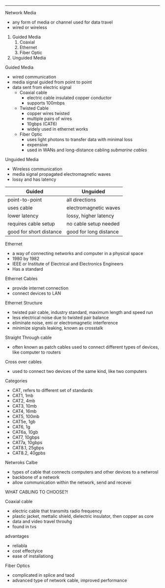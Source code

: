 
---

Network Media
- any form of media or channel used for data travel
- wired or wireless

1. Guided Media
	1. Coaxial
	2. Ethernet
	3. Fiber Optic
2. Unguided Media

Guided Media
- wired communication
- media signal guided from point to point
- data sent from electric signal
	- Coaxial cable
		- electric cable insulated copper conductor
		- supports 100mbps
	- Twisted Cable
		- copper wires twisted
		- multiple pairs of wires
		- 10gbps (CAT6)
		- widely used in ethernet works
	- Fiber Optic
		- uses light photons to transfer data with minimal loss
		- expensive
		- used in WANs and long-distance cabling *submarine cables*

Unguided Media
- Wireless communication
- media signal propagated electromagnetic waves
- lossy and has latency


| Guided                  | Unguided               |
| ----------------------- | ---------------------- |
| point-to-point          | all directions         |
| uses cable              | electromagnetic waves  |
| lower latency           | lossy, higher latency  |
| requires cable setup    | no cable setup needed  |
| good for short distance | good for long distance |

Ethernet
- a way of connecting networks and computer in a physical space
- 1980 by 1982
- IEEE or Institute of Electrical and Electronics Engineers
- Has a standard

Ethernet Cables
- provide internet connection
- connect devices to LAN

Ethernet Structure
- twisted pair cable, industry standard, maximum length and speed run
- less electrical noise due to twisted pair balance
- eliminate noise, emi or electromagnetic interference
- minimize signals leaking, known as crosstalk

Straight Through cable
- often known as patch cables used to connect different types of devices, like computer to routers

Cross over cables
- used to connect two devices of the same kind, like two computers

Categories
- CAT, refers to different set of standards
- CAT1, 1mb
- CAT2, 4mb
- CAT3, 10mb
- CAT4, 16mb
- CAT5, 100mb
- CAT5e, 1gb
- CAT6, 1g
- CAT6a, 10gb
- CAT7, 10gbps
- CAT7a, 10gbps
- CAT8.1, 25gbps
- CAT8.2, 40gpbs

Netwroks Calbe
- types of cable that connects computers and other devices to a netwrosl
- backbone of a network
- allow communication within the network, send and recevei

WHAT CABLING TO CHOOSE?!

Coaxial cable
- electric cable that transmits radio frequency
- plastic jacket, mettalic shield, dielectric insulator, then copper as core
- data and video travel throuhg
- found in tvs

advantages
- reliabla
- cost effectyice
- ease of installationg

Fiber Optics
- complicated in splice and taod
- advanced type of network cable, improved performance